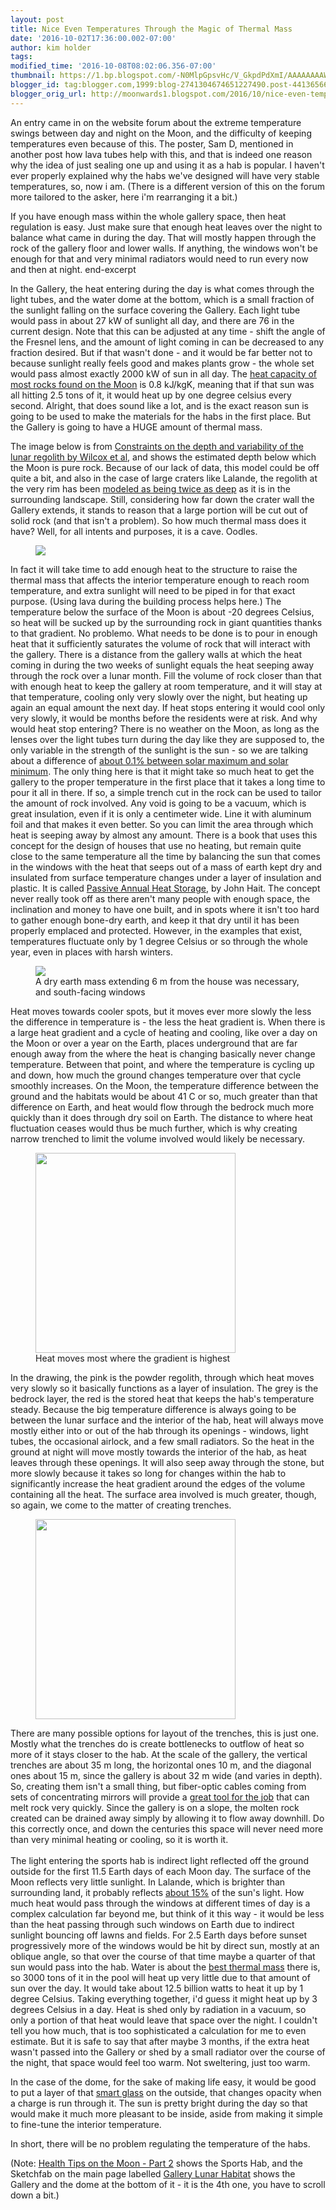 ```yaml
---
layout: post
title: Nice Even Temperatures Through the Magic of Thermal Mass
date: '2016-10-02T17:36:00.002-07:00'
author: kim holder
tags:
modified_time: '2016-10-08T08:02:06.356-07:00'
thumbnail: https://1.bp.blogspot.com/-N0MlpGpsvHc/V_GkpdPdXmI/AAAAAAAAWRU/e3hGwYfJrH0CpiVmOZSRYHaxbNIswEbVQCLcB/s72-c/bedrock-depth.jpg
blogger_id: tag:blogger.com,1999:blog-2741304674651227490.post-4413656618449089658
blogger_orig_url: http://moonwards1.blogspot.com/2016/10/nice-even-temperatures-through-magic-of.html
---
```


An entry came in on the website forum about the extreme temperature swings between day and night on the Moon, and the difficulty of keeping temperatures even because of this. The poster, Sam D, mentioned in another post how lava tubes help with this, and that is indeed one reason why the idea of just sealing one up and using it as a hab is popular. I haven't ever properly explained why the habs we've designed will have very stable temperatures, so, now i am. (There is a different version of this on the forum more tailored to the asker, here i'm rearranging it a bit.)

If you have enough mass within the whole gallery space, then heat regulation is easy. Just make sure that enough heat leaves over the night to balance what came in during the day. That will mostly happen through the rock of the gallery floor and lower walls. If anything, the windows won't be enough for that and very minimal radiators would need to run every now and then at night.
end-excerpt

In the Gallery, the heat entering during the day is what comes through the light tubes, and the water dome at the bottom, which is a small fraction of the sunlight falling on the surface covering the Gallery. Each light tube would pass in about 27 kW of sunlight all day, and there are 76 in the current design. Note that this can be adjusted at any time - shift the angle of the Fresnel lens, and the amount of light coming in can be decreased to any fraction desired. But if that wasn't done - and it would be far better not to because sunlight really feels good and makes plants grow - the whole set would pass almost exactly 2000 kW of sun in all day. The [heat capacity of most rocks found on the Moon](http://www.engineeringtoolbox.com/specific-heat-solids-d_154.html) is 0.8 kJ/kgK, meaning that if that sun was all hitting 2.5 tons of it, it would heat up by one degree celsius every second. Alright, that does sound like a lot, and is the exact reason sun is going to be used to make the materials for the habs in the first place. But the Gallery is going to have a HUGE amount of thermal mass.

The image below is from [Constraints on the depth and variability of the lunar regolith by Wilcox et al](https://lunar.gsfc.nasa.gov/library/wilcox_2005.pdf), and shows the estimated depth below which the Moon is pure rock. Because of our lack of data, this model could be off quite a bit, and also in the case of large craters like Lalande, the regolith at the very rim has been [modeled as being twice as deep](http://www.lpi.usra.edu/exploration/education/hsResearch/crateringLab/lab/part1/background/) as it is in the surrounding landscape. Still, considering how far down the crater wall the Gallery extends, it stands to reason that a large portion will be cut out of solid rock (and that isn't a problem). So how much thermal mass does it have? Well, for all intents and purposes, it is a cave. Oodles.  

<figure><img  src="https://www.moonwards.com/img/bedrock-depth.jpg" /></figure>

In fact it will take time to add enough heat to the structure to raise the thermal mass that affects the interior temperature enough to reach room temperature, and extra sunlight will need to be piped in for that exact purpose. (Using lava during the building process helps here.) The temperature below the surface of the Moon is about -20 degrees Celsius, so heat will be sucked up by the surrounding rock in giant quantities thanks to that gradient. No problemo. What needs to be done is to pour in enough heat that it sufficiently saturates the volume of rock that will interact with the gallery. There is a distance from the gallery walls at which the heat coming in during the two weeks of sunlight equals the heat seeping away through the rock over a lunar month. Fill the volume of rock closer than that with enough heat to keep the gallery at room temperature, and it will stay at that temperature, cooling only very slowly over the night, but heating up again an equal amount the next day. If heat stops entering it would cool only very slowly, it would be months before the residents were at risk. And why would heat stop entering? There is no weather on the Moon, as long as the lenses over the light tubes turn during the day like they are supposed to, the only variable in the strength of the sunlight is the sun - so we are talking about a difference of [about 0.1% between solar maximum and solar minimum](https://en.wikipedia.org/wiki/Solar_irradiance#Variation). The only thing here is that it might take so much heat to get the gallery to the proper temperature in the first place that it takes a long time to pour it all in there. If so, a simple trench cut in the rock can be used to tailor the amount of rock involved. Any void is going to be a vacuum, which is great insulation, even if it is only a centimeter wide. Line it with aluminum foil and that makes it even better. So you can limit the area through which heat is seeping away by almost any amount. There is a book that uses this concept for the design of houses that use no heating, but remain quite close to the same temperature all the time by balancing the sun that comes in the windows with the heat that seeps out of a mass of earth kept dry and insulated from surface temperature changes under a layer of insulation and plastic. It is called [Passive Annual Heat Storage](https://www.amazon.com/Passive-Annual-Heat-Storage-Improving/dp/0615905889), by John Hait. The concept never really took off as there aren't many people with enough space, the inclination and money to have one built, and in spots where it isn't too hard to gather enough bone-dry earth, and keep it that dry until it has been properly emplaced and protected. However, in the examples that exist, temperatures fluctuate only by 1 degree Celsius or so through the whole year, even in places with harsh winters.

<figure><img src="https://www.moonwards.com/img/passive-thermal-storage.jpg" />
<figcaption>A dry earth mass extending 6 m from the house was necessary, and south-facing windows</figcaption></figure>

Heat moves towards cooler spots, but it moves ever more slowly the less the difference in temperature is - the less the heat gradient is. When there is a large heat gradient and a cycle of heating and cooling, like over a day on the Moon or over a year on the Earth, places underground that are far enough away from the where the heat is changing basically never change temperature. Between that point, and where the temperature is cycling up and down, how much the ground changes temperature over that cycle smoothly increases. On the Moon, the temperature difference between the ground and the habitats would be about 41 C or so, much greater than that difference on Earth, and heat would flow through the bedrock much more quickly than it does through dry soil on Earth. The distance to where heat fluctuation ceases would thus be much further, which is why creating narrow trenched to limit the volume involved would likely be necessary.

<figure><img src="https://www.moonwards.com/img/heat-flow-diagram.jpg" width="320" />
<figcaption>Heat moves most where the gradient is highest</figcaption></figure>

In the drawing, the pink is the powder regolith, through which heat moves very slowly so it basically functions as a layer of insulation. The grey is the bedrock layer, the red is the stored heat that keeps the hab's temperature steady. Because the big temperature difference is always going to be between the lunar surface and the interior of the hab, heat will always move mostly either into or out of the hab through its openings - windows, light tubes, the occasional airlock, and a few small radiators. So the heat in the ground at night will move mostly towards the interior of the hab, as heat leaves through these openings. It will also seep away through the stone, but more slowly because it takes so long for changes within the hab to significantly increase the heat gradient around the edges of the volume containing all the heat. The surface area involved is much greater, though, so again, we come to the matter of creating trenches.

<figure><img src="https://www.moonwards.com/heat-flow-trenches.jpg" width="320" /></figure>

There are many possible options for layout of the trenches, this is just one. Mostly what the trenches do is create bottlenecks to outflow of heat so more of it stays closer to the hab. At the scale of the gallery, the vertical trenches are about 35 m long, the horizontal ones 10 m, and the diagonal ones about 15 m, since the gallery is about 32 m wide (and varies in depth). So, creating them isn't a small thing, but fiber-optic cables coming from sets of concentrating mirrors will provide a [great tool for the job](http://www.psicorp.com/pdf/library/VG09-193.pdf) that can melt rock very quickly. Since the gallery is on a slope, the molten rock created can be drained away simply by allowing it to flow away downhill. Do this correctly once, and down the centuries this space will never need more than very minimal heating or cooling, so it is worth it.<br /><br />The light entering the sports hab is indirect light reflected off the ground outside for the first 11.5 Earth days of each Moon day. The surface of the Moon reflects very little sunlight. In Lalande, which is brighter than surrounding land, it probably reflects [about 15%](https://the-moon.wikispaces.com/Brightness+of+Selected+Features) of the sun's light. How much heat would pass through the windows at different times of day is a complex calculation far beyond me, but think of it this way - it would be less than the heat passing through such windows on Earth due to indirect sunlight bouncing off lawns and fields.  For 2.5 Earth days before sunset progressively more of the windows would be hit by direct sun, mostly at an oblique angle, so that over the course of that time maybe a quarter of that sun would pass into the hab.  Water is about the [best thermal mass](http://water.usgs.gov/edu/heat-capacity.html) there is, so 3000 tons of it in the pool will heat up very little due to that amount of sun over the day. It would take about 12.5 billion watts to heat it up by 1 degree Celsius. Taking everything together, i'd guess it might heat up by 3 degrees Celsius in a day. Heat is shed only by radiation in a vacuum, so only a portion of that heat would leave that space over the night. I couldn't tell you how much, that is too sophisticated a calculation for me to even estimate. But it is safe to say that after maybe 3 months, if the extra heat wasn't passed into the Gallery or shed by a small radiator over the course of the night, that space would feel too warm. Not sweltering, just too warm.

In the case of the dome, for the sake of making life easy, it would be good to put a layer of that <a href="http://www.glass-apps.com/products/smart-glass-windows/?gclid=Cj0KEQjw4MK_BRC1n6KTtezikbIBEiQA872hYZZFssiXaNm3GaH3bypXharQ4xWqx1EoYUcn4rmSeLEaAg3z8P8HAQ">smart glass</a> on the outside, that changes opacity when a charge is run through it. The sun is pretty bright during the day so that would make it much more pleasant to be inside, aside from making it simple to fine-tune the interior temperature.

In short, there will be no problem regulating the temperature of the habs.

(Note: <a href="http://moonwards1.blogspot.mx/2016/08/health-tips-on-moon-part-2.html">Health Tips on the Moon - Part 2</a> shows the Sports Hab, and the Sketchfab on the main page labelled <a href="http://www.moonwards.com/index.html#colony">Gallery Lunar Habitat</a>&nbsp;shows the Gallery and the dome at the bottom of it - it is the 4th one, you have to scroll down a bit.)

